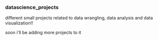 ### datascience_projects
different small projects related to data wrangling, data analysis and data visualization!!

soon i'll be adding more projects to it